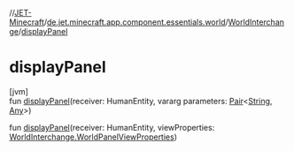 //[JET-Minecraft](../../../index.md)/[de.jet.minecraft.app.component.essentials.world](../index.md)/[WorldInterchange](index.md)/[displayPanel](display-panel.md)

# displayPanel

[jvm]\
fun [displayPanel](display-panel.md)(receiver: HumanEntity, vararg parameters: [Pair](https://kotlinlang.org/api/latest/jvm/stdlib/kotlin/-pair/index.html)&lt;[String](https://kotlinlang.org/api/latest/jvm/stdlib/kotlin/-string/index.html), [Any](https://kotlinlang.org/api/latest/jvm/stdlib/kotlin/-any/index.html)&gt;)

fun [displayPanel](display-panel.md)(receiver: HumanEntity, viewProperties: [WorldInterchange.WorldPanelViewProperties](-world-panel-view-properties/index.md))
